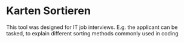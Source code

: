 # Karten Sortieren

This tool was designed for IT job interviews. 
E.g. the applicant can be tasked, to explain different sorting methods commonly used in coding 